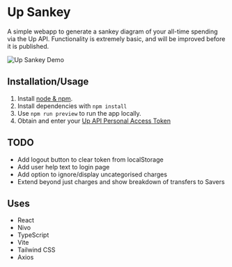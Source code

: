 # Up Sankey
A simple webapp to generate a sankey diagram of your all-time spending via the Up API. Functionality is extremely basic, and will be improved before it is published.

![Up Sankey Demo](https://i.imgur.com/Vl90y4n.png)

## Installation/Usage
1. Install [node & npm](https://docs.npmjs.com/downloading-and-installing-node-js-and-npm).
2. Install dependencies with `npm install`
3. Use `npm run preview` to run the app locally.
4. Obtain and enter your [Up API Personal Access Token](https://api.up.com.au/)

## TODO
- Add logout button to clear token from localStorage
- Add user help text to login page
- Add option to ignore/display uncategorised charges
- Extend beyond just charges and show breakdown of transfers to Savers 

## Uses
- React
- Nivo
- TypeScript
- Vite
- Tailwind CSS
- Axios